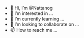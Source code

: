 - 👋 Hi, I’m @Nattanog
- 👀 I’m interested in ...
- 🌱 I’m currently learning ...
- 💞️ I’m looking to collaborate on ...
- 📫 How to reach me ...

<!---
Nattanog/Nattanog is a ✨ special ✨ repository because its `README.md` (this file) appears on your GitHub profile.
You can click the Preview link to take a look at your changes.
--->
